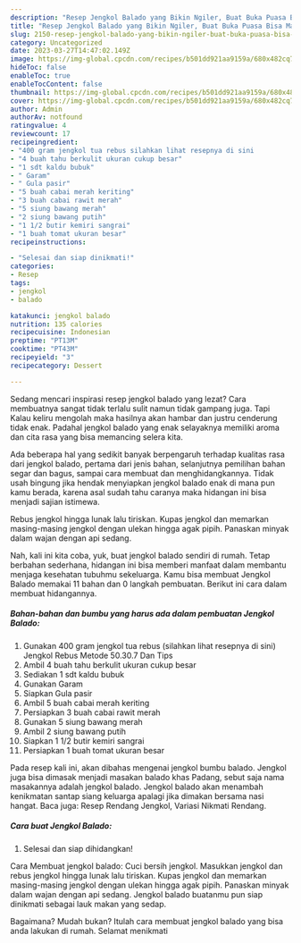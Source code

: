 ```yaml
---
description: "Resep Jengkol Balado yang Bikin Ngiler, Buat Buka Puasa Bisa Manjain Lidah"
title: "Resep Jengkol Balado yang Bikin Ngiler, Buat Buka Puasa Bisa Manjain Lidah"
slug: 2150-resep-jengkol-balado-yang-bikin-ngiler-buat-buka-puasa-bisa-manjain-lidah
category: Uncategorized
date: 2023-03-27T14:47:02.149Z
image: https://img-global.cpcdn.com/recipes/b501dd921aa9159a/680x482cq70/jengkol-balado-foto-resep-utama.jpg
hideToc: false
enableToc: true
enableTocContent: false
thumbnail: https://img-global.cpcdn.com/recipes/b501dd921aa9159a/680x482cq70/jengkol-balado-foto-resep-utama.jpg
cover: https://img-global.cpcdn.com/recipes/b501dd921aa9159a/680x482cq70/jengkol-balado-foto-resep-utama.jpg
author: Admin
authorAv: notfound
ratingvalue: 4
reviewcount: 17
recipeingredient:
- "400 gram jengkol tua rebus silahkan lihat resepnya di sini                      Jengkol Rebus Metode 50307 Dan Tips"
- "4 buah tahu berkulit ukuran cukup besar"
- "1 sdt kaldu bubuk"
- " Garam"
- " Gula pasir"
- "5 buah cabai merah keriting"
- "3 buah cabai rawit merah"
- "5 siung bawang merah"
- "2 siung bawang putih"
- "1 1/2 butir kemiri sangrai"
- "1 buah tomat ukuran besar"
recipeinstructions:

- "Selesai dan siap dinikmati!"
categories:
- Resep
tags:
- jengkol
- balado

katakunci: jengkol balado 
nutrition: 135 calories
recipecuisine: Indonesian
preptime: "PT13M"
cooktime: "PT43M"
recipeyield: "3"
recipecategory: Dessert

---
```



Sedang mencari inspirasi resep jengkol balado yang lezat? Cara membuatnya sangat tidak terlalu sulit namun tidak gampang juga. Tapi Kalau keliru mengolah maka hasilnya akan hambar dan justru cenderung tidak enak. Padahal jengkol balado yang enak selayaknya memiliki aroma dan cita rasa yang bisa memancing selera kita.


Ada beberapa hal yang sedikit banyak berpengaruh terhadap kualitas rasa dari jengkol balado, pertama dari jenis bahan, selanjutnya pemilihan bahan segar dan bagus, sampai cara membuat dan menghidangkannya. Tidak usah bingung jika hendak menyiapkan jengkol balado enak di mana pun kamu berada, karena asal sudah tahu caranya maka hidangan ini bisa menjadi sajian istimewa.

Rebus jengkol hingga lunak lalu tiriskan. Kupas jengkol dan memarkan masing-masing jengkol dengan ulekan hingga agak pipih. Panaskan minyak dalam wajan dengan api sedang.


Nah, kali ini kita coba, yuk, buat jengkol balado sendiri di rumah. Tetap berbahan sederhana, hidangan ini bisa memberi manfaat dalam membantu menjaga kesehatan tubuhmu sekeluarga. Kamu bisa membuat Jengkol Balado memakai 11 bahan dan 0 langkah pembuatan. Berikut ini cara dalam membuat hidangannya.

<!--inarticleads1-->

##### Bahan-bahan dan bumbu yang harus ada dalam pembuatan Jengkol Balado:

1. Gunakan 400 gram jengkol tua rebus (silahkan lihat resepnya di sini)                      Jengkol Rebus Metode 50.30.7 Dan Tips
1. Ambil 4 buah tahu berkulit ukuran cukup besar
1. Sediakan 1 sdt kaldu bubuk
1. Gunakan  Garam
1. Siapkan  Gula pasir
1. Ambil 5 buah cabai merah keriting
1. Persiapkan 3 buah cabai rawit merah
1. Gunakan 5 siung bawang merah
1. Ambil 2 siung bawang putih
1. Siapkan 1 1/2 butir kemiri sangrai
1. Persiapkan 1 buah tomat ukuran besar


Pada resep kali ini, akan dibahas mengenai jengkol bumbu balado. Jengkol juga bisa dimasak menjadi masakan balado khas Padang, sebut saja nama masakannya adalah jengkol balado. Jengkol balado akan menambah kenikmatan santap siang keluarga apalagi jika dimakan bersama nasi hangat. Baca juga: Resep Rendang Jengkol, Variasi Nikmati Rendang. 

<!--inarticleads2-->

##### Cara buat Jengkol Balado:


1. Selesai dan siap dihidangkan!

Cara Membuat jengkol balado: Cuci bersih jengkol. Masukkan jengkol dan rebus jengkol hingga lunak lalu tiriskan. Kupas jengkol dan memarkan masing-masing jengkol dengan ulekan hingga agak pipih. Panaskan minyak dalam wajan dengan api sedang. Jengkol balado buatanmu pun siap dinikmati sebagai lauk makan yang sedap. 

Bagaimana? Mudah bukan? Itulah cara membuat jengkol balado yang bisa anda lakukan di rumah. Selamat menikmati
